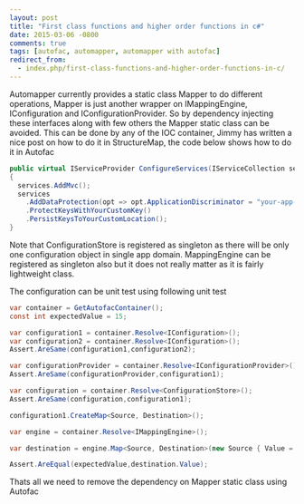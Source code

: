 ```yaml
---
layout: post
title: "First class functions and higher order functions in c#"
date: 2015-03-06 -0800
comments: true
tags: [autofac, automapper, automapper with autofac]
redirect_from:
  - index.php/first-class-functions-and-higher-order-functions-in-c/
---
```

Automapper currently provides a static class Mapper to do different operations, Mapper is just another wrapper on IMappingEngine, IConfiguration and IConfigurationProvider. So by dependency injecting these interfaces along with few others the Mapper static class can be avoided. This can be done by any of the IOC container, Jimmy has written a nice post on how to do it in StructureMap, the code below shows how to do it in Autofac

```csharp
public virtual IServiceProvider ConfigureServices(IServiceCollection services)
{
  services.AddMvc();
  services
    .AddDataProtection(opt => opt.ApplicationDiscriminator = "your-app-id")
    .ProtectKeysWithYourCustomKey()
    .PersistKeysToYourCustomLocation();
}
```

Note that ConfigurationStore is registered as singleton as there will be only one configuration object in single app domain. MappingEngine can be registered as singleton also but it does not really matter as it is fairly lightweight class.

The configuration can be unit test using following unit test

```csharp
var container = GetAutofacContainer();
const int expectedValue = 15;

var configuration1 = container.Resolve<IConfiguration>();
var configuration2 = container.Resolve<IConfiguration>();
Assert.AreSame(configuration1,configuration2);

var configurationProvider = container.Resolve<IConfigurationProvider>();
Assert.AreSame(configurationProvider,configuration1);

var configuration = container.Resolve<ConfigurationStore>();
Assert.AreSame(configuration,configuration1);

configuration1.CreateMap<Source, Destination>();

var engine = container.Resolve<IMappingEngine>();

var destination = engine.Map<Source, Destination>(new Source { Value = expectedValue });

Assert.AreEqual(expectedValue,destination.Value);
```

Thats all we need to remove the dependency on Mapper static class using Autofac